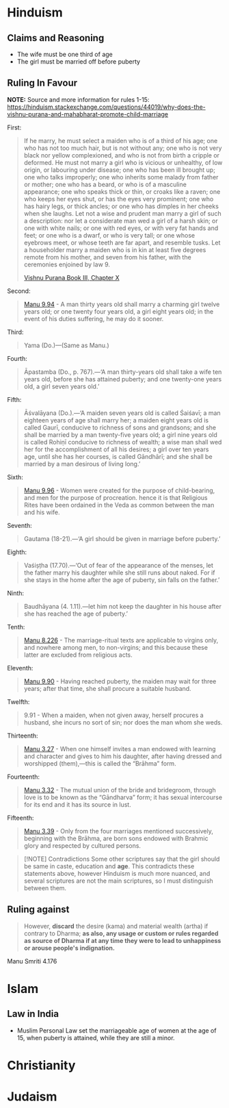 # Hinduism
## Claims and Reasoning
- The wife must be one third of age
- The girl must be married off before puberty
## Ruling In Favour

**NOTE:** Source and more information for rules 1-15: https://hinduism.stackexchange.com/questions/44019/why-does-the-vishnu-purana-and-mahabharat-promote-child-marriage

First:
> If he marry, he must select a maiden who is of a third of his age; one who has not too much hair, but is not without any; one who is not very black nor yellow complexioned, and who is not from birth a cripple or deformed. He must not marry a girl who is vicious or unhealthy, of low origin, or labouring under disease; one who has been ill brought up; one who talks improperly; one who inherits some malady from father or mother; one who has a beard, or who is of a masculine appearance; one who speaks thick or thin, or croaks like a raven; one who keeps her eyes shut, or has the eyes very prominent; one who has hairy legs, or thick ancles; or one who has dimples in her cheeks when she laughs. Let not a wise and prudent man marry a girl of such a description: nor let a considerate man wed a girl of a harsh skin; or one with white nails; or one with red eyes, or with very fat hands and feet; or one who is a dwarf, or who is very tall; or one whose eyebrows meet, or whose teeth are far apart, and resemble tusks. Let a householder marry a maiden who is in kin at least five degrees remote from his mother, and seven from his father, with the ceremonies enjoined by law 9. 
> 
> [Vishnu Purana Book III, Chapter X](https://www.sacred-texts.com/hin/vp/vp084.htm)

Second:
> [Manu 9.94](https://www.wisdomlib.org/hinduism/book/manusmriti-with-the-commentary-of-medhatithi/d/doc201459.html) - A man thirty years old shall marry a charming girl twelve years old; or one twenty four years old, a girl eight years old; in the event of his duties suffering, he may do it sooner.

Third:
> Yama (Do.)—(Same as Manu.)

Fourth:
> Āpastamba (Do., p. 767).—‘A man thirty-years old shall take a wife ten years old, before she has attained puberty; and one twenty-one years old, a girl seven years old.’

Fifth:
> Āśvalāyana (Do.).—‘A maiden seven years old is called Śaiśavī; a man eighteen years of age shall marry her; a maiden eight years old is called Gaurī, conducive to richness of sons and grandsons; and she shall be married by a man twenty-five years old; a girl nine years old is called Rohiṇī conducive to richness of wealth; a wise man shall wed her for the accomplishment of all his desires; a girl over ten years age, until she has her courses, is called Gāndhārī; and she shall be married by a man desirous of living long.’

Sixth:
> [Manu 9.96](https://www.wisdomlib.org/hinduism/book/manusmriti-with-the-commentary-of-medhatithi/d/doc201461.html) - Women were created for the purpose of child-bearing, and men for the purpose of procreation. hence it is that Religious Rites have been ordained in the Veda as common between the man and his wife.

Seventh:
> Gautama (18-21).—‘A girl should be given in marriage before puberty.’

Eighth:
> Vaśiṣṭha (17.70).—‘Out of fear of the appearance of the menses, let the father marry his daughter while she still runs about naked. For if she stays in the home after the age of puberty, sin falls on the father.’

Ninth:
> Baudhāyana (4. 1.11).—let him not keep the daughter in his house after she has reached the age of puberty.’

Tenth:
> [Manu 8.226](https://www.wisdomlib.org/hinduism/book/manusmriti-with-the-commentary-of-medhatithi/d/doc201156.html) - The marriage-ritual texts are applicable to virgins only, and nowhere among men, to non-virgins; and this because these latter are excluded from religious acts.

Eleventh:
> [Manu 9.90](https://www.wisdomlib.org/hinduism/book/manusmriti-with-the-commentary-of-medhatithi/d/doc201455.html) - Having reached puberty, the maiden may wait for three years; after that time, she shall procure a suitable husband.

Twelfth:
> 9.91 - When a maiden, when not given away, herself procures a husband, she incurs no sort of sin; nor does the man whom she weds.

Thirteenth:
> [Manu 3.27](https://www.wisdomlib.org/hinduism/book/manusmriti-with-the-commentary-of-medhatithi/d/doc199802.html) - When one himself invites a man endowed with learning and character and gives to him his daughter, after having dressed and worshipped (them),—this is called the “Brāhma” form.

Fourteenth:
> [Manu 3.32](https://www.wisdomlib.org/hinduism/book/manusmriti-with-the-commentary-of-medhatithi/d/doc199807.html) - The mutual union of the bride and bridegroom, through love is to be known as the “Gāndharva” form; it has sexual intercourse for its end and it has its source in lust.

Fifteenth:
> [Manu 3.39](https://www.wisdomlib.org/hinduism/book/manusmriti-with-the-commentary-of-medhatithi/d/doc199814.html) - Only from the four marriages mentioned successively, beginning with the Brāhma, are born sons endowed with Brahmic glory and respected by cultured persons.

>[!NOTE] Contradictions
Some other scriptures say that the girl should be same in caste, education and **age**. This contradicts these statements above, however Hinduism is much more nuanced, and several scriptures are not the main scriptures, so I must distinguish between them.
## Ruling against

> However, **discard** the desire (kama) and material wealth (artha) if contrary to Dharma; **as also, any usage or custom or rules regarded as source of Dharma if at any time they were to lead to unhappiness or arouse people's indignation.**

Manu Smriti 4.176
# Islam
## Law in India
- Muslim Personal Law set the marriageable age of women at the age of 15, when puberty is attained, while they are still a minor.
# Christianity
# Judaism